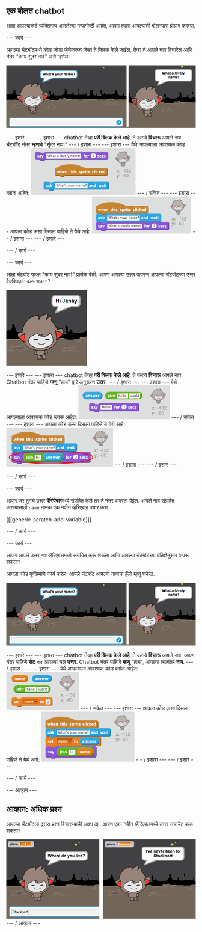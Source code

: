 ## एक बोलत chatbot

आता आपल्याकडे व्यक्तिमत्व असलेल्या गप्पागोष्टी आहेत, आपण त्यास आपल्याशी बोलण्यास प्रोग्राम करूया.

\--- कार्य \---

आपल्या चॅटबॉटमध्ये कोड जोडा जेणेकरून जेव्हा ते क्लिक केले जाईल, तेव्हा ते आपले नाव विचारेल आणि नंतर "काय सुंदर नाव" असे म्हणेल!

![चॅटबॉट प्रतिसाद तपासत आहे](images/chatbot-ask-test.png)

\--- इशारे \--- \--- इशारा \--- chatbot तेव्हा **परी क्लिक केले आहे**, ते करावे **विचारू** आपले नाव. चॅटबॉॉट नंतर **म्हणावे** "सुंदर नाव!" \--- / इशारा \--- \--- इशारा \--- येथे आपल्याला आवश्यक कोड ब्लॉक आहेत: ![Blocks for a ChatBot reply](images/chatbot-ask-blocks.png) \--- / संकेत \--- \--- इशारा \--- आपला कोड कसा दिसला पाहिजे ते येथे आहे: ![Code for a ChatBot reply](images/chatbot-ask-code.png) - - / इशारा \--- \--- / इशारे \---

\--- / कार्य \---

\--- कार्य \---

आता चॅटबॉट फक्त "काय सुंदर नाव!" प्रत्येक वेळी. आपण आपल्या उत्तर वापरुन आपल्या चॅटबॉटच्या उत्तर वैयक्तिकृत करू शकता?

![वैयक्तिकृत केलेल्या उत्तरांची चाचणी करत आहे](images/chatbot-answer-test.png)

\--- इशारे \--- \--- इशारा \--- chatbot तेव्हा **परी क्लिक केले आहे**, ते करावे **विचारू** आपले नाव. Chatbot नंतर पाहिजे **म्हणू** "हाय" द्वारे अनुसरण **उत्तर**. \--- / इशारा \--- \--- इशारा \--- येथे आपल्याला आवश्यक कोड ब्लॉक आहेत: ![Blocks for a personalised reply](images/chatbot-answer-blocks.png) \--- / संकेत \--- \--- इशारा \--- आपला कोड कसा दिसला पाहिजे ते येथे आहे: ![Code for a personalised reply](images/chatbot-answer-code.png) - - / इशारा \--- \--- / इशारे \---

\--- / कार्य \---

\--- कार्य \---

आपण जर तुमचे उत्तर **वेरियेबल**मध्ये संग्रहित केले तर ते नंतर वापरता येईल. आपले नाव संग्रहित करण्यासाठी `name` नामक एक नवीन व्हेरिएबल तयार करा.

[[[generic-scratch-add-variable]]]

\--- / कार्य \---

\--- कार्य \---

आपण आपले उत्तर `नाव` व्हेरिएबलमध्ये संचयित करू शकता आणि आपल्या चॅटबॉटच्या प्रतिज्ञेनुसार वापरू शकता?

आपला कोड पूर्वीप्रमाणे कार्य करेल: आपले चॅटबॉट आपल्या नावाचा हॅलो म्हणू शकेल.

![एक 'नाव' व्हेरिएबल तपासत आहे](images/chatbot-ask-test.png)

\--- इशारे \--- \--- इशारा \--- chatbot तेव्हा **परी क्लिक केले आहे**, ते करावे **विचारू** आपले नाव. आपण नंतर पाहिजे **सेट** `नाव` आपल्या चल **उत्तर**. Chatbot नंतर पाहिजे **म्हणू** "हाय", आपल्या त्यानंतर **नाव**. \--- / इशारा \--- \--- इशारा \--- येथे आपल्याला आवश्यक कोड ब्लॉक आहेत: ![Blocks for a 'name' variable](images/chatbot-variable-blocks.png) \--- / संकेत \--- \--- इशारा \--- आपला कोड कसा दिसला पाहिजे ते येथे आहे: ![Code for a 'name' variable](images/chatbot-variable-code.png) - - / इशारा \--- \--- / इशारे \---

\--- / कार्य \---

\--- आव्हान \---

## आव्हान: अधिक प्रश्न

आपल्या चॅटबॉटला दुसरा प्रश्न विचारण्याची आज्ञा द्या. आपण एका नवीन व्हेरिएबलमध्ये उत्तर संचयित करू शकता?

![अधिक प्रश्न](images/chatbot-question.png) \--- / आव्हान \---
